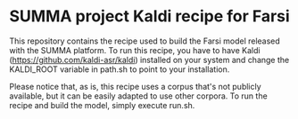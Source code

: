 # SUMMA project Kaldi recipe for Farsi

This repository contains the recipe used to build the Farsi model released with the SUMMA platform. To run this recipe, you have to have Kaldi (https://github.com/kaldi-asr/kaldi) installed on your system and change the KALDI_ROOT variable in path.sh to point to your installation.

Please notice that, as is, this recipe uses a corpus that's not publicly available, but it can be easily adapted to use other corpora. To run the recipe and build the model, simply execute run.sh.
